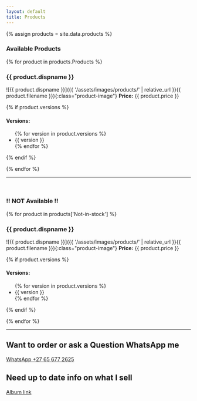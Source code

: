 ```yaml
---
layout: default
title: Products
---
```


{% assign products = site.data.products %}

### Available Products
{% for product in products.Products %}
### {{ product.dispname }}

![{{ product.dispname }}]({{ '/assets/images/products/' | relative_url }}{{ product.filename }}){:class="product-image"}
**Price:** {{ product.price }}

{% if product.versions %}
#### Versions:
<ul class="product-versions">
  {% for version in product.versions %}
    <li>{{ version }}</li>
  {% endfor %}
</ul>
{% endif %}

{% endfor %}

---
<br>


### !! NOT Available !!
{% for product in products['Not-in-stock'] %}
### {{ product.dispname }}

![{{ product.dispname }}]({{ '/assets/images/products/' | relative_url }}{{ product.filename }}){:class="product-image"}
**Price:** {{ product.price }}

{% if product.versions %}
#### Versions:
<ul class="product-versions">
  {% for version in product.versions %}
    <li>{{ version }}</li>
  {% endfor %}
</ul>
{% endif %}

{% endfor %}

---

## Want to order or ask a Question WhatsApp me
[WhatsApp +27 65 677 2625](https://wa.me/27656772625/)

## Need up to date info on what I sell
[Album link](https://share.samsungcloud.com/sharedalbum/6JN1UIcZI4)
